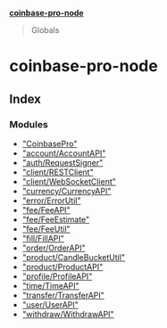 **[coinbase-pro-node](README.md)**

> Globals

# coinbase-pro-node

## Index

### Modules

- ["CoinbasePro"](modules/_coinbasepro_.md)
- ["account/AccountAPI"](modules/_account_accountapi_.md)
- ["auth/RequestSigner"](modules/_auth_requestsigner_.md)
- ["client/RESTClient"](modules/_client_restclient_.md)
- ["client/WebSocketClient"](modules/_client_websocketclient_.md)
- ["currency/CurrencyAPI"](modules/_currency_currencyapi_.md)
- ["error/ErrorUtil"](modules/_error_errorutil_.md)
- ["fee/FeeAPI"](modules/_fee_feeapi_.md)
- ["fee/FeeEstimate"](modules/_fee_feeestimate_.md)
- ["fee/FeeUtil"](modules/_fee_feeutil_.md)
- ["fill/FillAPI"](modules/_fill_fillapi_.md)
- ["order/OrderAPI"](modules/_order_orderapi_.md)
- ["product/CandleBucketUtil"](modules/_product_candlebucketutil_.md)
- ["product/ProductAPI"](modules/_product_productapi_.md)
- ["profile/ProfileAPI"](modules/_profile_profileapi_.md)
- ["time/TimeAPI"](modules/_time_timeapi_.md)
- ["transfer/TransferAPI"](modules/_transfer_transferapi_.md)
- ["user/UserAPI"](modules/_user_userapi_.md)
- ["withdraw/WithdrawAPI"](modules/_withdraw_withdrawapi_.md)
